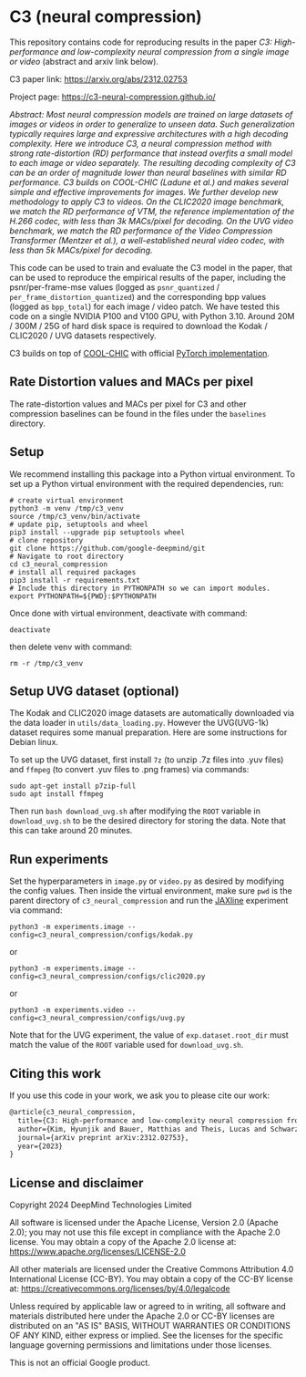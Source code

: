 # C3 (neural compression)

This repository contains code for reproducing results in the paper
*C3: High-performance and low-complexity neural compression from a single image or video*
(abstract and arxiv link below).

C3 paper link: https://arxiv.org/abs/2312.02753

Project page: https://c3-neural-compression.github.io/

*Abstract: Most neural compression models are trained on large datasets of images or videos
in order to generalize to unseen data. Such generalization typically requires
large and expressive architectures with a high decoding complexity. Here we
introduce C3, a neural compression method with strong rate-distortion (RD)
performance that instead overfits a small model to each image or video
separately. The resulting decoding complexity of C3 can be an order of magnitude
lower than neural baselines with similar RD performance. C3 builds on COOL-CHIC
(Ladune et al.) and makes several simple and effective improvements for images.
We further develop new methodology to apply C3 to videos. On the CLIC2020 image
benchmark, we match the RD performance of VTM, the reference implementation of
the H.266 codec, with less than 3k MACs/pixel for decoding. On the UVG video
benchmark, we match the RD performance of the Video Compression Transformer
(Mentzer et al.), a well-established neural video codec, with less than 5k
MACs/pixel for decoding.*

This code can be used to train and evaluate the C3 model in the paper, that can
be used to reproduce the empirical results of the paper, including the
psnr/per-frame-mse values
(logged as `psnr_quantized` / `per_frame_distortion_quantized`) and the
corresponding bpp values (logged as `bpp_total`) for each image / video patch.
We have tested this code on a single NVIDIA P100 and V100 GPU, with Python 3.10.
Around 20M / 300M / 25G of hard disk space is required to download the
Kodak / CLIC2020 / UVG datasets respectively.

C3 builds on top of [COOL-CHIC](https://arxiv.org/abs/2212.05458) with official
[PyTorch implementation](https://github.com/Orange-OpenSource/Cool-Chic).

## Rate Distortion values and MACs per pixel

The rate-distortion values and MACs per pixel for C3 and other compression baselines can be found in the files under the `baselines` directory.

## Setup

We recommend installing this package into a Python virtual environment.
To set up a Python virtual environment with the required dependencies, run:

```shell
# create virtual environment
python3 -m venv /tmp/c3_venv
source /tmp/c3_venv/bin/activate
# update pip, setuptools and wheel
pip3 install --upgrade pip setuptools wheel
# clone repository
git clone https://github.com/google-deepmind/git
# Navigate to root directory
cd c3_neural_compression
# install all required packages
pip3 install -r requirements.txt
# Include this directory in PYTHONPATH so we can import modules.
export PYTHONPATH=${PWD}:$PYTHONPATH
```

Once done with virtual environment, deactivate with command:

```shell
deactivate
```

then delete venv with command:

```shell
rm -r /tmp/c3_venv
```

## Setup UVG dataset (optional)
The Kodak and CLIC2020 image datasets are automatically downloaded via the data loader in `utils/data_loading.py`. However the UVG(UVG-1k) dataset requires some manual preparation.
Here are some instructions for Debian linux.

To set up the UVG dataset, first install `7z` (to unzip .7z files into .yuv files) and `ffmpeg` (to convert .yuv files to .png frames) via commands:

```shell
sudo apt-get install p7zip-full
sudo apt install ffmpeg
```

Then run `bash download_uvg.sh` after modifying the `ROOT` variable in `download_uvg.sh` to be the desired directory for storing the data. Note that this can take around 20 minutes.

## Run experiments
Set the hyperparameters in `image.py` or `video.py` as desired by modifying
the config values. Then inside the virtual environment,
make sure `pwd` is the parent directory of `c3_neural_compression` and run the
[JAXline](https://github.com/deepmind/jaxline) experiment via command:

```shell
python3 -m experiments.image --config=c3_neural_compression/configs/kodak.py
```

or

```shell
python3 -m experiments.image --config=c3_neural_compression/configs/clic2020.py
```

or

```shell
python3 -m experiments.video --config=c3_neural_compression/configs/uvg.py
```

Note that for the UVG experiment, the value of `exp.dataset.root_dir` must match the value of the `ROOT` variable used for `download_uvg.sh`.

## Citing this work
If you use this code in your work, we ask you to please cite our work:

```latex
@article{c3_neural_compression,
  title={C3: High-performance and low-complexity neural compression from a single image or video},
  author={Kim, Hyunjik and Bauer, Matthias and Theis, Lucas and Schwarz, Jonathan Richard and Dupont, Emilien},
  journal={arXiv preprint arXiv:2312.02753},
  year={2023}
}
```

## License and disclaimer

Copyright 2024 DeepMind Technologies Limited

All software is licensed under the Apache License, Version 2.0 (Apache 2.0);
you may not use this file except in compliance with the Apache 2.0 license.
You may obtain a copy of the Apache 2.0 license at:
https://www.apache.org/licenses/LICENSE-2.0

All other materials are licensed under the Creative Commons Attribution 4.0
International License (CC-BY). You may obtain a copy of the CC-BY license at:
https://creativecommons.org/licenses/by/4.0/legalcode

Unless required by applicable law or agreed to in writing, all software and
materials distributed here under the Apache 2.0 or CC-BY licenses are
distributed on an "AS IS" BASIS, WITHOUT WARRANTIES OR CONDITIONS OF ANY KIND,
either express or implied. See the licenses for the specific language governing
permissions and limitations under those licenses.

This is not an official Google product.
